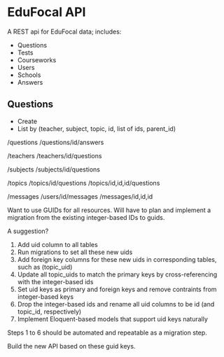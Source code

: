 # EduFocal API
A REST api for EduFocal data; includes:
- Questions
- Tests
- Courseworks
- Users
- Schools
- Answers



## Questions
* Create
* List by (teacher, subject, topic, id, list of ids, parent_id)



/questions
/questions/id/answers

/teachers
/teachers/id/questions

/subjects
/subjects/id/questions

/topics
/topics/id/questions
/topics/id,id,id/questions


/messages
/users/id/messages
/messages/id,id,id


Want to use GUIDs for all resources. Will have to plan and implement a migration from the existing integer-based
IDs to guids.

A suggestion?
1. Add uid column to all tables
2. Run migrations to set all these new uids
3. Add foreign key columns for these new uids in corresponding tables, such as (topic_uid)
4. Update all topic_uids to match the primary keys by cross-referencing with the integer-based ids
5. Set uid keys as primary and foreign keys and remove contraints from integer-based keys
6. Drop the integer-based ids and rename all uid columns to be id (and topic_id, respectively)
7. Implement Eloquent-based models that support uid keys naturally

Steps 1 to 6 should be automated and repeatable as a migration step.

Build the new API based on these guid keys.
